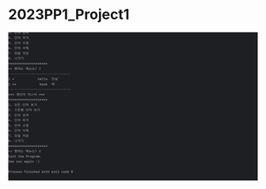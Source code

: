 # 2023PP1_Project1

<img src = "https://github.com/ParkMinjun0721/2023PP1_Project1/blob/master/Exit%20Screenshot.png" width="600" height="300"> 
